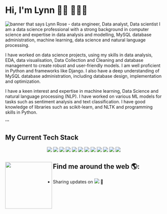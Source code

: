 # Hi, I'm Lynn 👋🏾 👩🏾‍💻

<img src="" alt="banner that says Lynn Rose - data engineer, Data analyst, Data scientist">
I am a data science professional with a strong background in computer science and expertise in data analysis and modelling, MySQL database administration, machine learning, data science and natural language processing.

I have worked on data science projects, using my skills in data analysis, EDA, data visualisation, Data Collection and Cleaning and database management to create robust and user-friendly models. I am well proficient in Python and frameworks like Django. I also have a deep understanding of MySQL database administration, including database design, implementation and optimization.

I have a keen interest and expertise in machine learning, Data Science and natural language processing (NLP). I have worked on various ML models for tasks such as sentiment analysis and text classification. I have good knowledge of libraries such as scikit-learn, and NLTK and programming skills in Python.  

'''
## My Current Tech Stack
<p align="center">
    <img src="https://img.shields.io/badge/-Python-150458?logo=python&logoColor=white&style=flat-square">
    <img src="https://img.shields.io/badge/-scikit--learn-F7931E?logo=scikit-learn&logoColor=white&style=flat-square">
    <img src="https://img.shields.io/badge/-Surprise-4B0082?logo=python&logoColor=white&style=flat-square">
    <img src="https://img.shields.io/badge/-Vercel-FF4B4B?logo=vercel&logoColor=white&style=flat-square">
    <img src="https://img.shields.io/badge/-Pandas-150458?logo=pandas&logoColor=white&style=flat-square">
    <img src="https://img.shields.io/badge/-NumPy-013243?logo=numpy&logoColor=white&style=flat-square">
    <img src="https://img.shields.io/badge/-NLTK-4EA94B?logo=python&logoColor=white&style=flat-square">
    <img src="https://img.shields.io/badge/-Seaborn-3776AB?logo=python&logoColor=white&style=flat-square">
    <img src="https://img.shields.io/badge/-Plotly-3F4F75?logo=plotly&logoColor=white&style=flat-square">
    <img src="https://img.shields.io/badge/-Django-3F4F75?logo=django&logoColor=white&style=flat-square">
    <img src="https://img.shields.io/badge/-Tableau-4B0082?logo=tableau&logoColor=white&style=flat-square">
    <img src="https://img.shields.io/badge/-PowerBI-150458?logo=power bi&logoColor=white&style=flat-square">
</p>

## Find me around the web 🌎: <a href="https://github.com/sponsors/M0nica"><img align="left" width="150" height="150" src="https://github.com/M0nica/M0nica/blob/main/octomonica/m0nica-octocat-rotating.gif?raw=true"></a>
- Sharing updates on <a href="www.linkedin.com/in/lynn-achieng-382939192">
<img src="https://img.shields.io/badge/-LinkedIn-150458?logo=linkedin&logoColor=white&style=flat-square"></a> 💼
<!--
**Lynn-rose/Lynn-rose** is a ✨ _special_ ✨ repository because its `README.md` (this file) appears on your GitHub profile.

Here are some ideas to get you started:

- 🔭 I’m currently working on ...
- 🌱 I’m currently learning ...
- 👯 I’m looking to collaborate on ...
- 🤔 I’m looking for help with ...
- 💬 Ask me about ...
- 📫 How to reach me: ...
- 😄 Pronouns: ...
- ⚡ Fun fact: ...
-->
